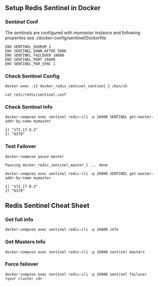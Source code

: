 ## Setup Redis Sentinel in Docker
### Sentinel Conf
The sentinels are configured with *mymaster* instance and following properties 
see ./docker-config/sentinel/Dockerfile

```
ENV SENTINEL_QUORUM 2
ENV SENTINEL_DOWN_AFTER 5000
ENV SENTINEL_FAILOVER 10000
ENV SENTINEL_PORT 26000
ENV SENTINEL_PAR_SYNC 1
```

### Check Sentinel Config
```
docker exec -it docker_redis_sentinel_sentinel_1 /bin/sh

cat /etc/redis/sentinel.conf
```


### Check Sentinel Info
```
docker-compose exec sentinel redis-cli -p 26000 SENTINEL get-master-addr-by-name mymaster

1) "172.17.0.2"
2) "6379"
```

### Test Failover
```
docker-compose pause master

Pausing docker_redis_sentinel_master_1 ... done

docker-compose exec sentinel redis-cli -p 26000 SENTINEL get-master-addr-by-name mymaster

1) "172.17.0.3"
2) "6379"
```

## Redis Sentinel Cheat Sheet
### Get full info 
```
docker-compose exec sentinel redis-cli -p 26000 info
```

### Get Masters Info
```
docker-compose exec sentinel redis-cli -p 26000 sentinel masters
```

### Force failover
```
docker-compose exec sentinel redis-cli -p 26000 sentinel failover <your cluster id>
```